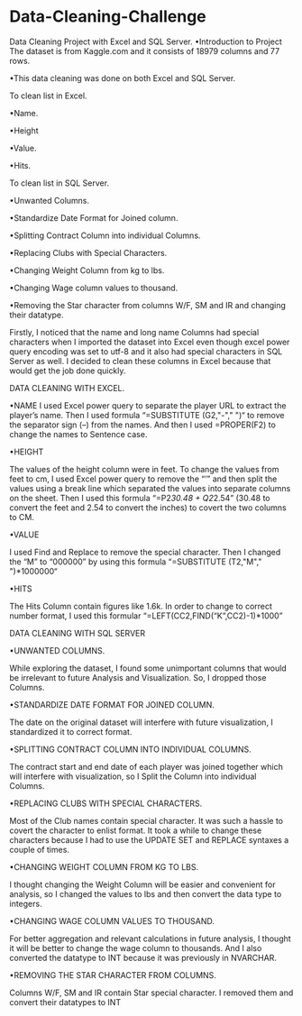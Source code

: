 # Data-Cleaning-Challenge

Data Cleaning Project with Excel and SQL Server.
•Introduction to Project
The dataset is from Kaggle.com and it consists of 18979 columns and 77 rows.

•This data cleaning was done on both Excel and SQL Server.

To clean list in Excel.

•Name.

•Height

•Value.

•Hits.


To clean list in SQL Server.

•Unwanted Columns.

•Standardize Date Format for Joined column.

•Splitting Contract Column into individual Columns.

•Replacing Clubs with Special Characters.

•Changing Weight Column from kg to lbs.

•Changing Wage column values to thousand.

•Removing the Star character from columns W/F, SM and IR and changing their datatype.


Firstly, I noticed that the name and long name Columns had special characters when I imported the dataset into Excel even though excel power query encoding was set to utf-8 and it also had special characters in SQL Server as well. I decided to clean these columns in Excel because that would get the job done quickly.

DATA CLEANING WITH EXCEL.

•NAME
I used Excel power query to separate the player URL to extract the player’s name. Then I used formula “=SUBSTITUTE (G2,"-"," ")“ to remove the separator sign (–) from the names. And then I used =PROPER(F2) to change the names to Sentence case.

•HEIGHT

The values of the height column were in feet. To change the values from feet to cm, I used Excel power query to remove the “’” and then split the values using a break line which separated the values into separate columns on the sheet. Then I used this formula “=P2*30.48 + Q2*2.54” (30.48 to convert the feet and 2.54 to convert the inches) to covert the two columns to CM.

•VALUE

I used Find and Replace to remove the special character. Then I changed the “M” to “000000” by using this formula “=SUBSTITUTE (T2,"M"," ")*1000000“

•HITS

The Hits Column contain figures like 1.6k. In order to change to correct number format, I used this formular “=LEFT(CC2,FIND(“K”,CC2)-1)*1000”

DATA CLEANING WITH SQL SERVER

•UNWANTED COLUMNS.

While exploring the dataset, I found some unimportant columns that would be irrelevant to future Analysis and Visualization. So, I dropped those Columns.

•STANDARDIZE DATE FORMAT FOR JOINED COLUMN.

The date on the original dataset will interfere with future visualization, I standardized it to correct format.

•SPLITTING CONTRACT COLUMN INTO INDIVIDUAL COLUMNS.

The contract start and end date of each player was joined together which will interfere with visualization, so I Split the Column into individual Columns.

•REPLACING CLUBS WITH SPECIAL CHARACTERS.

Most of the Club names contain special character. It was such a hassle to covert the character to enlist format. It took a while to change these characters because I had to use the UPDATE SET and REPLACE syntaxes a couple of times.

•CHANGING WEIGHT COLUMN FROM KG TO LBS.

I thought changing the Weight Column will be easier and convenient for analysis, so I changed the values to lbs and then convert the data type to integers.

•CHANGING WAGE COLUMN VALUES TO THOUSAND.

For better aggregation and relevant calculations in future analysis, I thought it will be better to change the wage column to thousands. And I also converted the datatype to INT because it was previously in NVARCHAR.

•REMOVING THE STAR CHARACTER FROM COLUMNS.

Columns W/F, SM and IR contain Star special character. I removed them and convert their datatypes to INT 



